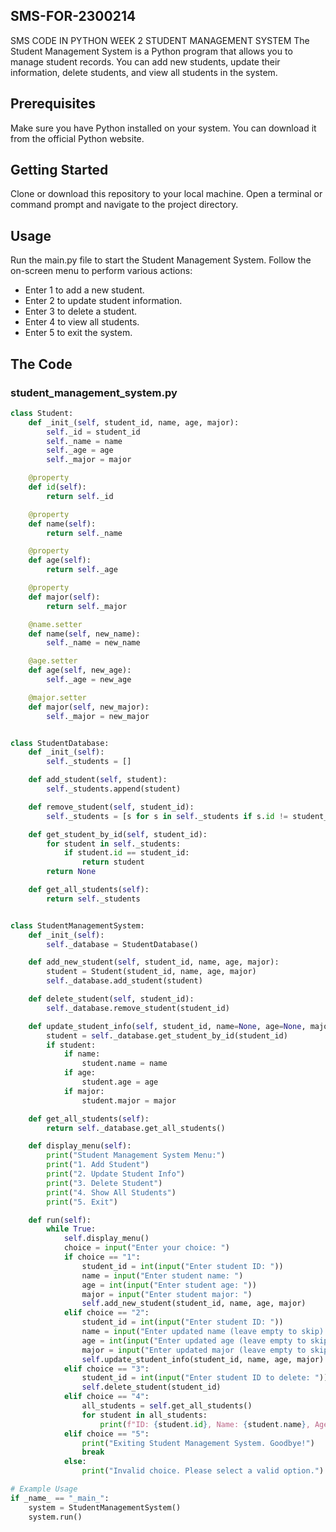 ## SMS-FOR-2300214
SMS CODE IN PYTHON WEEK 2 
STUDENT MANAGEMENT SYSTEM
The Student Management System is a Python program that allows you to manage student records. You can add new students, update their information, delete students, and view all students in the system.

 ## Prerequisites
Make sure you have Python installed on your system. You can download it from the official Python website.

## Getting Started
Clone or download this repository to your local machine.
Open a terminal or command prompt and navigate to the project directory.

## Usage
Run the main.py file to start the Student Management System.
Follow the on-screen menu to perform various actions:

- Enter 1 to add a new student.
- Enter 2 to update student information.
- Enter 3 to delete a student.
- Enter 4 to view all students.
- Enter 5 to exit the system.

## The Code
### student_management_system.py

```python
class Student:
    def _init_(self, student_id, name, age, major):
        self._id = student_id
        self._name = name
        self._age = age
        self._major = major

    @property
    def id(self):
        return self._id

    @property
    def name(self):
        return self._name

    @property
    def age(self):
        return self._age

    @property
    def major(self):
        return self._major

    @name.setter
    def name(self, new_name):
        self._name = new_name

    @age.setter
    def age(self, new_age):
        self._age = new_age

    @major.setter
    def major(self, new_major):
        self._major = new_major


class StudentDatabase:
    def _init_(self):
        self._students = []

    def add_student(self, student):
        self._students.append(student)

    def remove_student(self, student_id):
        self._students = [s for s in self._students if s.id != student_id]

    def get_student_by_id(self, student_id):
        for student in self._students:
            if student.id == student_id:
                return student
        return None

    def get_all_students(self):
        return self._students


class StudentManagementSystem:
    def _init_(self):
        self._database = StudentDatabase()

    def add_new_student(self, student_id, name, age, major):
        student = Student(student_id, name, age, major)
        self._database.add_student(student)

    def delete_student(self, student_id):
        self._database.remove_student(student_id)

    def update_student_info(self, student_id, name=None, age=None, major=None):
        student = self._database.get_student_by_id(student_id)
        if student:
            if name:
                student.name = name
            if age:
                student.age = age
            if major:
                student.major = major

    def get_all_students(self):
        return self._database.get_all_students()

    def display_menu(self):
        print("Student Management System Menu:")
        print("1. Add Student")
        print("2. Update Student Info")
        print("3. Delete Student")
        print("4. Show All Students")
        print("5. Exit")

    def run(self):
        while True:
            self.display_menu()
            choice = input("Enter your choice: ")
            if choice == "1":
                student_id = int(input("Enter student ID: "))
                name = input("Enter student name: ")
                age = int(input("Enter student age: "))
                major = input("Enter student major: ")
                self.add_new_student(student_id, name, age, major)
            elif choice == "2":
                student_id = int(input("Enter student ID: "))
                name = input("Enter updated name (leave empty to skip): ")
                age = int(input("Enter updated age (leave empty to skip): "))
                major = input("Enter updated major (leave empty to skip): ")
                self.update_student_info(student_id, name, age, major)
            elif choice == "3":
                student_id = int(input("Enter student ID to delete: "))
                self.delete_student(student_id)
            elif choice == "4":
                all_students = self.get_all_students()
                for student in all_students:
                    print(f"ID: {student.id}, Name: {student.name}, Age: {student.age}, Major: {student.major}")
            elif choice == "5":
                print("Exiting Student Management System. Goodbye!")
                break
            else:
                print("Invalid choice. Please select a valid option.")

# Example Usage
if _name_ == "_main_":
    system = StudentManagementSystem()
    system.run()
